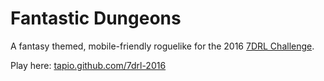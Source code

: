 Fantastic Dungeons
==================

A fantasy themed, mobile-friendly roguelike for the 2016 [7DRL Challenge](http://www.roguebasin.com/index.php?title=Seven_Day_Roguelike_Challenge).

Play here: [tapio.github.com/7drl-2016](http://tapio.github.com/7drl-2016)


